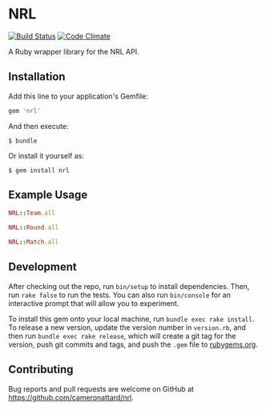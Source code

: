 # NRL

[![Build Status](https://travis-ci.org/cameronattard/nrl.svg?branch=master)](https://travis-ci.org/cameronattard/nrl)
[![Code Climate](https://codeclimate.com/github/cameronattard/nrl/badges/gpa.svg)](https://codeclimate.com/github/cameronattard/nrl)

A Ruby wrapper library for the NRL API.

## Installation

Add this line to your application's Gemfile:

```ruby
gem 'nrl'
```

And then execute:

    $ bundle

Or install it yourself as:

    $ gem install nrl

## Example Usage

```ruby
NRL::Team.all

NRL::Round.all

NRL::Match.all
```

## Development

After checking out the repo, run `bin/setup` to install dependencies. Then, run `rake false` to run the tests. You can also run `bin/console` for an interactive prompt that will allow you to experiment.

To install this gem onto your local machine, run `bundle exec rake install`. To release a new version, update the version number in `version.rb`, and then run `bundle exec rake release`, which will create a git tag for the version, push git commits and tags, and push the `.gem` file to [rubygems.org](https://rubygems.org).

## Contributing

Bug reports and pull requests are welcome on GitHub at https://github.com/cameronattard/nrl.

